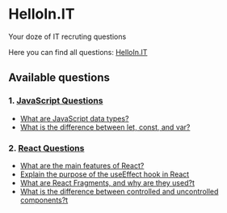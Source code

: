 # HelloIn.IT

Your doze of IT recruting questions

Here you can find all questions: [HelloIn.IT](https://helloin.it)

## Available questions

### 1. [JavaScript Questions](https://helloin.it/questions/javascript/)

- [What are JavaScript data types?](https://helloin.it/questions/javascript/what-are-javascript-data-types)
- [What is the difference between let, const, and var?](https://helloin.it/questions/javascript/what-is-the-difference-between-let-const-and-var)

### 2. [React Questions](https://helloin.it/questions/react/)

- [What are the main features of React?](https://helloin.it/questions/react/what-are-the-main-features-of-react)
- [Explain the purpose of the useEffect hook in React](https://helloin.it/questions/react/explain-the-purpose-of-the-useeffect-hook-in-react)
- [What are React Fragments, and why are they used?t](https://helloin.it/questions/react/what-are-react-fragments-and-why-are-they-used)
- [What is the difference between controlled and uncontrolled components?t](https://helloin.it/questions/react/what-is-the-difference-between-controlled-and-uncontrolled-components)

